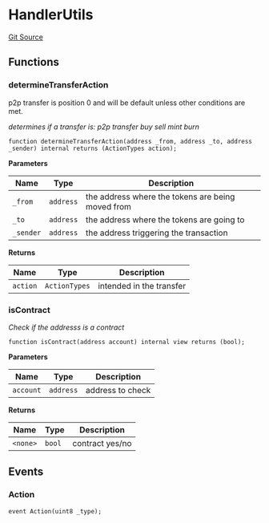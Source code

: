 # HandlerUtils
[Git Source](https://github.com/thrackle-io/aquifi-rules-v1/blob/5b4c46cba4728d833e07b42f737a689087f379aa/src/client/token/handler/common/HandlerUtils.sol)


## Functions
### determineTransferAction

p2p transfer is position 0 and will be default unless other conditions are met.

*determines if a transfer is:
p2p transfer
buy
sell
mint
burn*


```solidity
function determineTransferAction(address _from, address _to, address _sender) internal returns (ActionTypes action);
```
**Parameters**

|Name|Type|Description|
|----|----|-----------|
|`_from`|`address`|the address where the tokens are being moved from|
|`_to`|`address`|the address where the tokens are going to|
|`_sender`|`address`|the address triggering the transaction|

**Returns**

|Name|Type|Description|
|----|----|-----------|
|`action`|`ActionTypes`|intended in the transfer|


### isContract

*Check if the addresss is a contract*


```solidity
function isContract(address account) internal view returns (bool);
```
**Parameters**

|Name|Type|Description|
|----|----|-----------|
|`account`|`address`|address to check|

**Returns**

|Name|Type|Description|
|----|----|-----------|
|`<none>`|`bool`|contract yes/no|


## Events
### Action

```solidity
event Action(uint8 _type);
```

